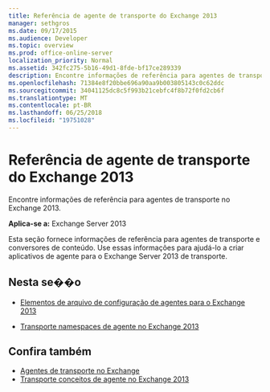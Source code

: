 ```yaml
---
title: Referência de agente de transporte do Exchange 2013
manager: sethgros
ms.date: 09/17/2015
ms.audience: Developer
ms.topic: overview
ms.prod: office-online-server
localization_priority: Normal
ms.assetid: 342fc275-5b16-49d1-8fde-bf17ce289339
description: Encontre informações de referência para agentes de transporte no Exchange 2013.
ms.openlocfilehash: 71384e8f20bbe696a90aa9b003805143c0c62ddc
ms.sourcegitcommit: 34041125dc8c5f993b21cebfc4f8b72f0fd2cb6f
ms.translationtype: MT
ms.contentlocale: pt-BR
ms.lasthandoff: 06/25/2018
ms.locfileid: "19751028"
---
```

# <a name="transport-agent-reference-for-exchange-2013"></a>Referência de agente de transporte do Exchange 2013

Encontre informações de referência para agentes de transporte no Exchange 2013.
  
**Aplica-se a:** Exchange Server 2013 
  
Esta seção fornece informações de referência para agentes de transporte e conversores de conteúdo. Use essas informações para ajudá-lo a criar aplicativos de agente para o Exchange Server 2013 de transporte.
  
## <a name="in-this-section"></a>Nesta se��o

- [Elementos de arquivo de configuração de agentes para o Exchange 2013](agents-configuration-file-elements-for-exchange-2013.md)
    
- [Transporte namespaces de agente no Exchange 2013](transport-agent-namespaces-in-exchange-2013.md)
    
## <a name="see-also"></a>Confira também

- [Agentes de transporte no Exchange](transport-agents-in-exchange-2013.md)
- [Transporte conceitos de agente no Exchange 2013](transport-agent-concepts-in-exchange-2013.md)

